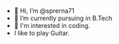 - 👋 Hi, I’m @sprerna71
- 👀 I’m currently pursuing in B.Tech 
- 🌱 I'm interested in coding.
- I like to play Guitar.

<!---
sprerna71/sprerna71 is a ✨ special ✨ repository because its `README.md` (this file) appears on your GitHub profile.
You can click the Preview link to take a look at your changes.
--->
